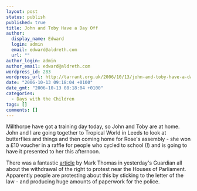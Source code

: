 ```yaml
---
layout: post
status: publish
published: true
title: John and Toby Have a Day Off
author:
  display_name: Edward
  login: admin
  email: edward@aldreth.com
  url: ""
author_login: admin
author_email: edward@aldreth.com
wordpress_id: 283
wordpress_url: http://tarrant.org.uk/2006/10/13/john-and-toby-have-a-day-off/
date: "2006-10-13 09:18:04 +0100"
date_gmt: "2006-10-13 08:18:04 +0100"
categories:
  - Days with the Children
tags: []
comments: []
---
```


<p>Millthorpe have got a training day today, so John and Toby are at home.&nbsp; John and I are going together to Tropical World in Leeds to look at butterflies and things and then coming home for Rose's assembly - she won a &pound;10 voucher in a raffle for people who cycled to school (!) and is going to have it presented to her this afternoon.</p>
<p>There was a fantastic <a href="https://www.guardian.co.uk/g2/story/0,,1920095,00.html">article</a> by Mark Thomas in yesterday's Guardian all about the withdrawal of the right to protest near the Houses of Parliament.&nbsp; Apparently people are protesting about this by sticking to the letter of the law - and producing huge amounts of paperwork for the police.</p>
